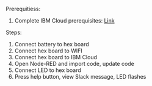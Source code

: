 Prerequitiess:
1. Complete IBM Cloud prerequisites: [Link](https://github.com/SuperhackMelbourne/superhack2017/blob/master/bluemix/README.md)

Steps:
1. Connect battery to hex board 
2. Connect hex board to WIFI
3. Connect hex board to IBM Cloud
4. Open Node-RED and import code, update code
5. Connect LED to hex board
6. Press help button, view Slack message, LED flashes
